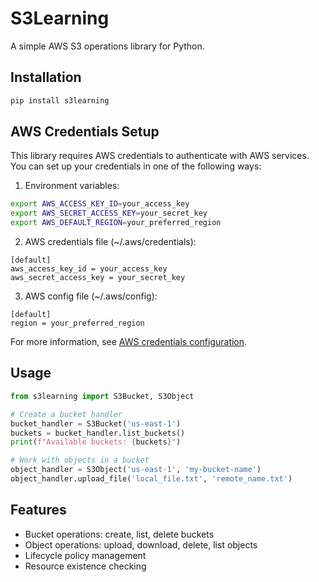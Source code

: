 # S3Learning

A simple AWS S3 operations library for Python.

## Installation

```bash
pip install s3learning
```

## AWS Credentials Setup

This library requires AWS credentials to authenticate with AWS services. You can set up your credentials in one of the following ways:

1. Environment variables:
```bash
export AWS_ACCESS_KEY_ID=your_access_key
export AWS_SECRET_ACCESS_KEY=your_secret_key
export AWS_DEFAULT_REGION=your_preferred_region
```

2. AWS credentials file (~/.aws/credentials):
```
[default]
aws_access_key_id = your_access_key
aws_secret_access_key = your_secret_key
```

3. AWS config file (~/.aws/config):
```
[default]
region = your_preferred_region
```

For more information, see [AWS credentials configuration](https://boto3.amazonaws.com/v1/documentation/api/latest/guide/credentials.html).

## Usage

```python
from s3learning import S3Bucket, S3Object

# Create a bucket handler
bucket_handler = S3Bucket('us-east-1')
buckets = bucket_handler.list_buckets()
print(f"Available buckets: {buckets}")

# Work with objects in a bucket
object_handler = S3Object('us-east-1', 'my-bucket-name')
object_handler.upload_file('local_file.txt', 'remote_name.txt')
```

## Features

- Bucket operations: create, list, delete buckets
- Object operations: upload, download, delete, list objects
- Lifecycle policy management
- Resource existence checking
